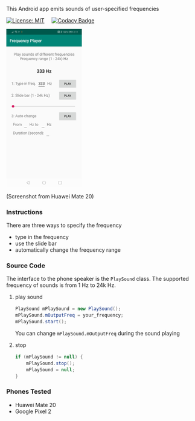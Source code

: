 This Android app emits sounds of user-specified frequencies

[![License: MIT](https://img.shields.io/badge/License-MIT-yellow.svg)](https://opensource.org/licenses/MIT)
&nbsp; &nbsp;
[![Codacy Badge](https://api.codacy.com/project/badge/Grade/ca7d5f2614c4433995f8bfdc949a8967)](https://www.codacy.com/app/dtczhl/dtc-frequency-player?utm_source=github.com&amp;utm_medium=referral&amp;utm_content=dtczhl/dtc-frequency-player&amp;utm_campaign=Badge_Grade)

<img src="./huawei_mate_20_screenshot.jpg" width="200" alt="Huawei Mate 20"/>

(Screenshot from Huawei Mate 20)

### Instructions
There are three ways to specify the frequency

*   type in the frequency
*   use the slide bar
*   automatically change the frequency range

### Source Code
The interface to the phone speaker is the `PlaySound` class. The supported frequency of sounds is from 1 Hz to 24k Hz.

1.  play sound
    ```java
    PlaySound mPlaySound = new PlaySound();
    mPlaySound.mOutputFreq = your_frequency;
    mPlaySound.start();
    ```
    You can change `mPlaySound.mOutputFreq` during the sound playing

2.  stop
    ```java
    if (mPlaySound != null) {
        mPlaySound.stop();
        mPlaySound = null;
    }
    ```

### Phones Tested

*   Huawei Mate 20
*   Google Pixel 2
